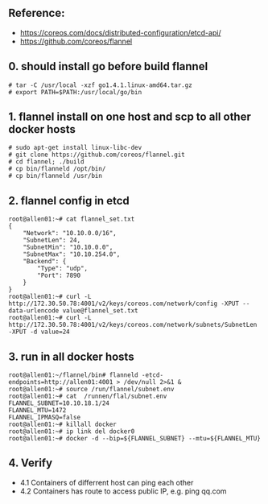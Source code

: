 ## Reference:
* https://coreos.com/docs/distributed-configuration/etcd-api/
* https://github.com/coreos/flannel
## 0. should install go before build flannel
```
# tar -C /usr/local -xzf go1.4.1.linux-amd64.tar.gz
# export PATH=$PATH:/usr/local/go/bin
```
## 1. flannel install on one host and scp to all other docker hosts
```
# sudo apt-get install linux-libc-dev
# git clone https://github.com/coreos/flannel.git
# cd flannel; ./build
# cp bin/flanneld /opt/bin/
# cp bin/flanneld /usr/bin
```

## 2. flannel config in etcd
```
root@allen01:~# cat flannel_set.txt 
{
    "Network": "10.10.0.0/16",
    "SubnetLen": 24,
    "SubnetMin": "10.10.0.0",
    "SubnetMax": "10.10.254.0",
    "Backend": {
        "Type": "udp",
        "Port": 7890
    }
}
root@allen01:~# curl -L http://172.30.50.78:4001/v2/keys/coreos.com/network/config -XPUT --data-urlencode value@flannel_set.txt
root@allen01:~# curl -L http://172.30.50.78:4001/v2/keys/coreos.com/network/subnets/SubnetLen -XPUT -d value=24
```

## 3. run in all docker hosts
```
root@allen01:~/flannel/bin# flanneld -etcd-endpoints=http://allen01:4001 > /dev/null 2>&1 &
root@allen01:~# source /run/flannel/subnet.env
root@allen01:~# cat  /runnen/flal/subnet.env      
FLANNEL_SUBNET=10.10.18.1/24
FLANNEL_MTU=1472
FLANNEL_IPMASQ=false
root@allen01:~# killall docker
root@allen01:~# ip link del docker0
root@allen01:~# docker -d --bip=${FLANNEL_SUBNET} --mtu=${FLANNEL_MTU}
```

## 4. Verify
* 4.1 Containers of differrent host can ping each other
* 4.2 Containers has route to access public IP, e.g. ping qq.com







